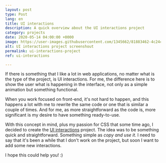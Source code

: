 ```yaml
---
layout: post
type: Post
lang: en
title: UI interactions
description: A quick overview about the UI interactions project
category: projects
date: 2020-05-14 04:00:00 +0000
image: https://user-images.githubusercontent.com/1345662/81883462-4c24c300-9563-11ea-868b-6e74bc3638b9.png
alt: UI interactions project screenshout
permalink: ui-interactions-project
ref: ui-interactions

---
```

If there is something that I like a lot in web applications, no matter what is the type of the project, is UI interactions. For me, the difference here is to show the user what is happening in the interface, not only as a simple animation but something functional.  
  
When you work focused on front-end, it's not hard to happen, and this happens a lot with me to rewrite the same code or one that is similar a couple of times. And for me, as more straightforward as the code is, more significant is my desire to have something ready-to-use.  
  
With this concept in mind, plus my passion for CSS that some time ago, I decided to create the [UI interactions](https://raphaelfabeni.com/ui-interactions) project. The idea was to be something quick and straightforward. Something simple as _copy and use it_. I need to say that it's been a while that I don't work on the project, but soon I want to add some new interactions.  
  
I hope this could help you! :)